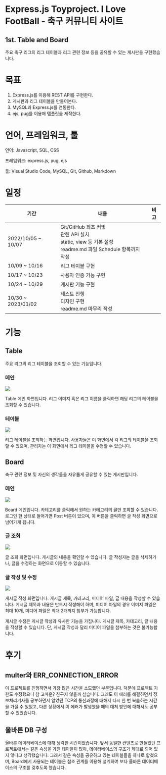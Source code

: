 # Express.js Toyproject. I Love FootBall - 축구 커뮤니티 사이트
## 1st. Table and Board
주요 축구 리그의 리그 테이블과 리그 관련 정보 등을 공유할 수 있는 게시판을 구현했습니다.

# 목표
1. Express.js를 이용해 REST API를 구현한다.
2. 게시판과 리그 테이블을 만들어본다.
3. MySQL과 Express.js를 연동한다.
4. ejs, pug를 이용해 템플릿을 제작한다.

# 언어, 프레임워크, 툴
언어: Javascript, SQL, CSS

프레임워크: express.js, pug, ejs

툴: Visual Studio Code, MySQL, Git, Github, Markdown

# 일정
| 기간 | 내용 | 비고 |
|---|---|---|
| 2022/10/05 ~ 10/07 | Git/GitHub 최초 커밋 <br> 관련 API 설치 <br> static, view 등 기본 설정 <br> readme.md 파일 Schedule 항목까지 작성 |  |
| 10/09 ~ 10/16 | 리그 테이블 구현 |  |
| 10/17 ~ 10/23 | 사용자 인증 기능 구현 |  |
| 10/24 ~ 10/29 | 게시판 기능 구현 |  |
| 10/30 ~ 2023/01/02 | 테스트 진행 <br> 디자인 구현 <br> readme.md 마무리 작성 |  |

# 기능
## Table
주요 리그의 리그 테이블을 조회할 수 있는 기능입니다.

### 메인
![](/3rdproject/readmefiles/leaguechoice.png)

Table 메인 화면입니다. 리그 이미지 혹은 리그 이름을 클릭하면 해당 리그의 테이블을 조회할 수 있습니다.

### 테이블
![](/3rdproject/readmefiles/leaguetable.png)

리그 테이블을 조회하는 화면입니다. 사용자들은 이 화면에서 각 리그의 테이블을 조회할 수 있으며, 관리자는 이 화면에서 리그 테이블을 수정할 수 있습니다.

## Board
축구 관련 정보 및 자신의 생각들을 자유롭게 공유할 수 있는 게시판입니다.

### 메인
![](/3rdproject/readmefiles/board.png)

Board 메인입니다. 카테고리를 클릭해서 원하는 카테고리의 글만 조회할 수 있습니다. 로그인 한 상태로 들어가면 Post 버튼이 있으며, 이 버튼을 클릭하면 글 작성 화면으로 넘어가게 됩니다.

### 글 조회
![](/3rdproject/readmefiles/board_detail.png)

글 조회 화면입니다. 게시글의 내용을 확인할 수 있습니다. 글 작성자는 글을 삭제하거나, 글을 수정하는 화면으로 이동할 수 있습니다.

### 글 작성 및 수정
![](/3rdproject/readmefiles/board_post.png)

게시글 작성 화면입니다. 게시글 제목, 카테고리, 미디어 파일, 글 내용을 작성할 수 있습니다. 게시글 제목과 내용은 반드시 작성해야 하며, 미디어 파일의 경우 이미지 파일은 최대 10개, 미디어 파일은 최대 2개까지 첨부가 가능합니다.

게시글 수정은 게시글 작성과 유사한 기능을 가집니다. 게시글 제목, 카테고리, 글 내용을 작성할 수 있습니다. 단, 게시글 작성과 달리 미디어 파일을 첨부하는 것은 불가능합니다.

# 후기
## multer와 ERR_CONNECTION_ERROR
이 프로젝트를 진행하면서 가장 많은 시간을 소모했던 부분입니다. 덕분에 프로젝트 기한도 수정했으니 참 고마운? 친구지 않을까 싶습니다. 그래도 이 에러를 해결하면서 정보처리기사를 공부하면서 알았던 TCP의 통신과정에 대해서 다시 한 번 복습하는 시간을 가질 수 있었고, 다른 상황에서 이 에러가 발생했을 때의 대처 방안에 대해서도 공부할 수 있었습니다.

## 올바른 DB 구성
올바른 데이터베이스에 대해 생각한 시간이었습니다. 앞서 동일한 컨텐츠로 만들었던 프로젝트에서는 같은 속성을 가진 테이블이 많아, 데이터베이스의 구조가 제대로 되어 있지 않다고 생각했습니다. 그래서 같은 속성을 공유하고 있는 테이블들을 하나로 합쳤으며, Board에서 사용되는 테이블은 참조 관계를 이용해 설계하여 보다 올바른 데이터베이스의 구조를 갖추도록 했습니다.